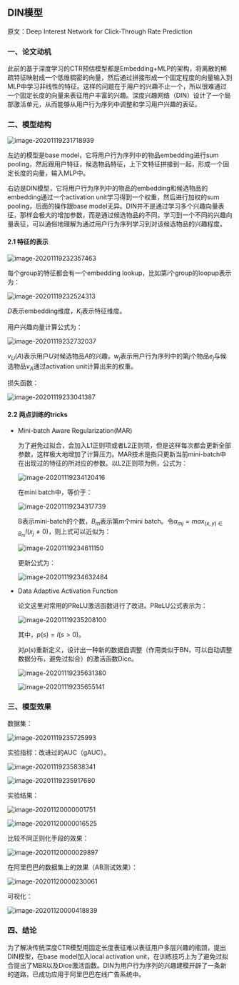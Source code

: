 ## DIN模型

<p>原文：<a href="https://arxiv.org/pdf/1706.06978.pdf" style="text-decoration:none">Deep Interest Network for Click-Through Rate Prediction</a></p>

### 一、论文动机

此前的基于深度学习的CTR预估模型都是Embedding+MLP的架构，将离散的稀疏特征映射成一个低维稠密的向量，然后通过拼接形成一个固定程度的向量输入到MLP中学习非线性的特征。这样的问题在于用户的兴趣不止一个，所以很难通过一个固定长度的向量来表征用户丰富的兴趣。深度兴趣网络（DIN）设计了一个局部激活单元，从而能够从用户行为序列中调整和学习用户兴趣的表征。

### 二、模型结构

![image-20201119231718939](../fig/image-20201119231718939.png)

左边的模型是base model，它将用户行为序列中的物品embedding进行sum pooling，然后跟用户特征，候选物品特征，上下文特征拼接到一起，形成一个固定长度的向量，输入MLP中。

右边是DIN模型，它将用户行为序列中的物品的embedding和候选物品的embedding通过一个activation unit学习得到一个权重，然后进行加权的sum pooling，后面的操作跟base model无异。DIN并不是通过学习多个兴趣向量表征，那样会极大的增加参数，而是通过候选物品的不同，学习到一个不同的兴趣向量表征，可以通俗地理解为通过用户行为序列学习到对该候选物品的兴趣程度。

#### 2.1 特征的表示

![image-20201119232357463](../fig/image-20201119232357463.png)

每个group的特征都会有一个embedding lookup，比如第$i$个group的loopup表示为：

![image-20201119232524313](../fig/image-20201119232524313.png)

$D$表示embedding维度，$K_i$表示特征维度。

用户兴趣向量计算公式为：

![image-20201119232732037](../fig/image-20201119232732037.png)

$v_U(A)$表示用户$U$对候选物品$A$的兴趣，$w_j$表示用户行为序列中的第$j$个物品$e_j$与候选物品$v_A$通过activation unit计算出来的权重。

损失函数：

![image-20201119233041387](../fig/image-20201119233041387.png)

#### 2.2 两点训练的tricks

- Mini-batch Aware Regularization(MAR)

  为了避免过拟合，会加入L1正则项或者L2正则项，但是这样每次都会更新全部参数，这样极大地增加了计算压力。MAR技术是指只更新当前mini-batch中在出现过的特征的所对应的参数。以L2正则项为例，公式为：

  ![image-20201119234120416](../fig/image-20201119234120416.png)

  在mini batch中，等价于：

  ![image-20201119234317739](../fig/image-20201119234317739.png)

  B表示mini-batch的个数，$B_m$表示第$m$个mini batch。令$\alpha_{mj}=max_{(x,y)\in B_m}I(x_j \neq 0)$，则上式可以近似为：

  ![image-20201119234611150](../fig/image-20201119234611150.png)

  更新公式为：

  ![image-20201119234632484](../fig/image-20201119234632484.png)

- Data Adaptive Activation Function

  论文这里对常用的PReLU激活函数进行了改进。PReLU公式表示为：

  ![image-20201119235208100](../fig/image-20201119235208100.png)

  其中，$p(s)=I(s>0)$。

  对$p(s)$重新定义，设计出一种新的数据自调整（作用类似于BN，可以自动调整数据分布，避免过拟合）的激活函数Dice。

  ![image-20201119235631380](../fig/image-20201119235631380.png)

  ![image-20201119235655141](../fig/image-20201119235655141.png)

### 三、模型效果

数据集：

![image-20201119235725993](../fig/image-20201119235725993.png)

实验指标：改进过的AUC（gAUC）。

![image-20201119235838341](../fig/image-20201119235838341.png)

![image-20201119235917680](../fig/image-20201119235917680.png)

实验结果：

![image-20201120000001751](../fig/image-20201120000001751.png)

![image-20201120000016525](../fig/image-20201120000016525.png)

比较不同正则化手段的效果：

![image-20201120000029897](../fig/image-20201120000029897.png)

在阿里巴巴的数据集上的效果（AB测试效果）：

![image-20201120000230061](../fig/image-20201120000230061.png)

可视化：

![image-20201120000418839](../fig/image-20201120000418839.png)

### 四、结论

为了解决传统深度CTR模型用固定长度表征难以表征用户多层兴趣的瓶颈，提出DIN模型，在base model加入local activation unit，在训练技巧上为了避免过拟合提出了MBR以及Dice激活函数。DIN为用户行为序列的兴趣建模开辟了一条新的道路，已成功应用于阿里巴巴在线广告系统中。

